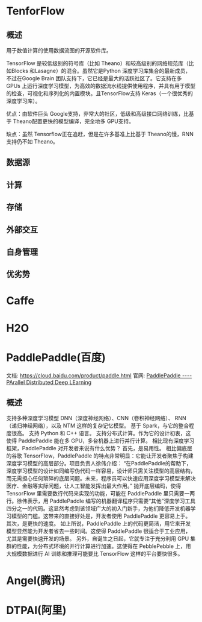 
# TenforFlow

## 概述
 用于数值计算的使用数据流图的开源软件库。

  TensorFlow 是较低级别的符号库（比如 Theano）和较高级别的网络规范库（比如Blocks 和Lasagne）的混合。虽然它是Python 深度学习库集合的最新成员，不过在Google Brain 团队支持下，它已经是最大的活跃社区了。它支持在多GPUs 上运行深度学习模型，为高效的数据流水线提供使用程序，并具有用于模型的检查，可视化和序列化的内置模块。且TensorFlow支持 Keras（一个很优秀的深度学习库）。

  优点：由软件巨头 Google支持，非常大的社区，低级和高级接口网络训练，比基于 Theano配置更快的模型编译，完全地多 GPU支持。

  缺点：虽然 Tensorflow正在追赶，但是在许多基准上比基于 Theano的慢，RNN支持仍不如 Theano。

## 数据源
## 计算
## 存储
## 外部交互
## 自身管理
## 优劣势






# Caffe


# H2O



# PaddlePaddle(百度)

文档: https://cloud.baidu.com/product/paddle.html
官网: [PaddlePaddle ---- PArallel Distributed Deep LEarning](http://paddlepaddle.org/)

##  概述
支持多种深度学习模型 DNN（深度神经网络）、CNN（卷积神经网络）、 RNN（递归神经网络），以及 NTM 这样的复杂记忆模型。
基于 Spark，与它的整合程度很高。
支持 Python 和 C++ 语言。
支持分布式计算。作为它的设计初衷，这使得 PaddlePaddle 能在多 GPU，多台机器上进行并行计算。
相比现有深度学习框架，PaddlePaddle 对开发者来说有什么优势？
首先，是易用性。
相比偏底层的谷歌 TensorFlow，PaddlePaddle 的特点非常明显：它能让开发者聚焦于构建深度学习模型的高层部分。项目负责人徐伟介绍：
“在PaddlePaddle的帮助下，深度学习模型的设计如同编写伪代码一样容易，设计师只需关注模型的高层结构，而无需担心任何琐碎的底层问题。未来，程序员可以快速应用深度学习模型来解决医疗、金融等实际问题，让人工智能发挥出最大作用。”
抛开底层编码，使得 TensorFlow 里需要数行代码来实现的功能，可能在 PaddlePaddle 里只需要一两行。徐伟表示，用 PaddlePaddle 编写的机器翻译程序只需要“其他”深度学习工具四分之一的代码。这显然考虑到该领域广大的初入门新手，为他们降低开发机器学习模型的门槛。这带来的直接好处是，开发者使用 PaddlePaddle 更容易上手。
其次，是更快的速度。
如上所说，PaddlePaddle 上的代码更简洁，用它来开发模型显然能为开发者省去一些时间。这使得 PaddlePaddle 很适合于工业应用，尤其是需要快速开发的场景。
另外，自诞生之日起，它就专注于充分利用 GPU 集群的性能，为分布式环境的并行计算进行加速。这使得在 PebblePebble 上，用大规模数据进行 AI 训练和推理可能要比 TensorFlow 这样的平台要快很多。


# Angel(腾讯)

# DTPAI(阿里)